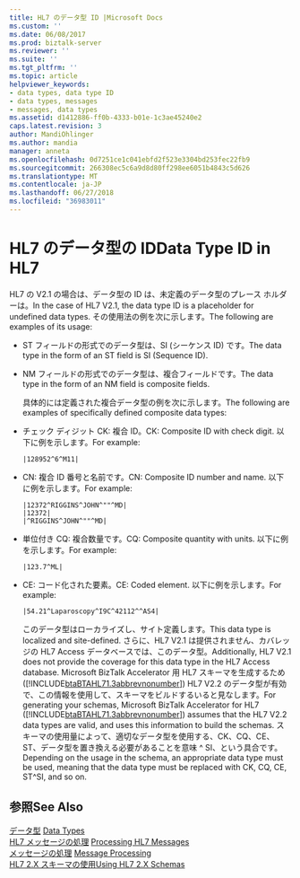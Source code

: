 ```yaml
---
title: HL7 のデータ型 ID |Microsoft Docs
ms.custom: ''
ms.date: 06/08/2017
ms.prod: biztalk-server
ms.reviewer: ''
ms.suite: ''
ms.tgt_pltfrm: ''
ms.topic: article
helpviewer_keywords:
- data types, data type ID
- data types, messages
- messages, data types
ms.assetid: d1412886-ff0b-4333-b01e-1c3ae45240e2
caps.latest.revision: 3
author: MandiOhlinger
ms.author: mandia
manager: anneta
ms.openlocfilehash: 0d7251ce1c041ebfd2f523e3304bd253fec22fb9
ms.sourcegitcommit: 266308ec5c6a9d8d80ff298ee6051b4843c5d626
ms.translationtype: MT
ms.contentlocale: ja-JP
ms.lasthandoff: 06/27/2018
ms.locfileid: "36983011"
---
```

# <a name="data-type-id-in-hl7"></a><span data-ttu-id="52f9b-102">HL7 のデータ型の ID</span><span class="sxs-lookup"><span data-stu-id="52f9b-102">Data Type ID in HL7</span></span>
<span data-ttu-id="52f9b-103">HL7 の V2.1 の場合は、データ型の ID は、未定義のデータ型のプレース ホルダーは。</span><span class="sxs-lookup"><span data-stu-id="52f9b-103">In the case of HL7 V2.1, the data type ID is a placeholder for undefined data types.</span></span> <span data-ttu-id="52f9b-104">その使用法の例を次に示します。</span><span class="sxs-lookup"><span data-stu-id="52f9b-104">The following are examples of its usage:</span></span>  
  
- <span data-ttu-id="52f9b-105">ST フィールドの形式でのデータ型は、SI (シーケンス ID) です。</span><span class="sxs-lookup"><span data-stu-id="52f9b-105">The data type in the form of an ST field is SI (Sequence ID).</span></span>  
  
- <span data-ttu-id="52f9b-106">NM フィールドの形式でのデータ型は、複合フィールドです。</span><span class="sxs-lookup"><span data-stu-id="52f9b-106">The data type in the form of an NM field is composite fields.</span></span>  
  
  <span data-ttu-id="52f9b-107">具体的には定義された複合データ型の例を次に示します。</span><span class="sxs-lookup"><span data-stu-id="52f9b-107">The following are examples of specifically defined composite data types:</span></span>  
  
- <span data-ttu-id="52f9b-108">チェック ディジット CK: 複合 ID。</span><span class="sxs-lookup"><span data-stu-id="52f9b-108">CK: Composite ID with check digit.</span></span> <span data-ttu-id="52f9b-109">以下に例を示します。</span><span class="sxs-lookup"><span data-stu-id="52f9b-109">For example:</span></span>  
  
  ```  
  |128952^6^M11|  
  ```  
  
- <span data-ttu-id="52f9b-110">CN: 複合 ID 番号と名前です。</span><span class="sxs-lookup"><span data-stu-id="52f9b-110">CN: Composite ID number and name.</span></span> <span data-ttu-id="52f9b-111">以下に例を示します。</span><span class="sxs-lookup"><span data-stu-id="52f9b-111">For example:</span></span>  
  
  ```  
  |12372^RIGGINS^JOHN^""^MD|  
  |12372|  
  |^RIGGINS^JOHN^""^MD|  
  ```  
  
- <span data-ttu-id="52f9b-112">単位付き CQ: 複合数量です。</span><span class="sxs-lookup"><span data-stu-id="52f9b-112">CQ: Composite quantity with units.</span></span> <span data-ttu-id="52f9b-113">以下に例を示します。</span><span class="sxs-lookup"><span data-stu-id="52f9b-113">For example:</span></span>  
  
  ```  
  |123.7^ML|  
  ```  
  
- <span data-ttu-id="52f9b-114">CE: コード化された要素。</span><span class="sxs-lookup"><span data-stu-id="52f9b-114">CE: Coded element.</span></span> <span data-ttu-id="52f9b-115">以下に例を示します。</span><span class="sxs-lookup"><span data-stu-id="52f9b-115">For example:</span></span>  
  
  ```  
  |54.21^Laparoscopy^I9C^42112^^AS4|  
  ```  
  
  <span data-ttu-id="52f9b-116">このデータ型はローカライズし、サイト定義します。</span><span class="sxs-lookup"><span data-stu-id="52f9b-116">This data type is localized and site-defined.</span></span> <span data-ttu-id="52f9b-117">さらに、HL7 V2.1 は提供されません、カバレッジの HL7 Access データベースでは、このデータ型。</span><span class="sxs-lookup"><span data-stu-id="52f9b-117">Additionally, HL7 V2.1 does not provide the coverage for this data type in the HL7 Access database.</span></span> <span data-ttu-id="52f9b-118">Microsoft BizTalk Accelerator 用 HL7 スキーマを生成するため ([!INCLUDE[btaBTAHL71.3abbrevnonumber](../../includes/btabtahl71-3abbrevnonumber-md.md)]) HL7 V2.2 のデータ型が有効で、この情報を使用して、スキーマをビルドするいると見なします。</span><span class="sxs-lookup"><span data-stu-id="52f9b-118">For generating your schemas, Microsoft BizTalk Accelerator for HL7 ([!INCLUDE[btaBTAHL71.3abbrevnonumber](../../includes/btabtahl71-3abbrevnonumber-md.md)]) assumes that the HL7 V2.2 data types are valid, and uses this information to build the schemas.</span></span> <span data-ttu-id="52f9b-119">スキーマの使用量によって、適切なデータ型を使用する、CK、CQ、CE、ST、データ型を置き換える必要があることを意味 ^ SI、という具合です。</span><span class="sxs-lookup"><span data-stu-id="52f9b-119">Depending on the usage in the schema, an appropriate data type must be used, meaning that the data type must be replaced with CK, CQ, CE, ST^SI, and so on.</span></span>  
  
## <a name="see-also"></a><span data-ttu-id="52f9b-120">参照</span><span class="sxs-lookup"><span data-stu-id="52f9b-120">See Also</span></span>  
 <span data-ttu-id="52f9b-121">[データ型](../../adapters-and-accelerators/accelerator-hl7/data-types.md) </span><span class="sxs-lookup"><span data-stu-id="52f9b-121">[Data Types](../../adapters-and-accelerators/accelerator-hl7/data-types.md) </span></span>  
 <span data-ttu-id="52f9b-122">[HL7 メッセージの処理](../../adapters-and-accelerators/accelerator-hl7/processing-hl7-messages.md) </span><span class="sxs-lookup"><span data-stu-id="52f9b-122">[Processing HL7 Messages](../../adapters-and-accelerators/accelerator-hl7/processing-hl7-messages.md) </span></span>  
 <span data-ttu-id="52f9b-123">[メッセージの処理](../../adapters-and-accelerators/accelerator-hl7/message-processing.md) </span><span class="sxs-lookup"><span data-stu-id="52f9b-123">[Message Processing](../../adapters-and-accelerators/accelerator-hl7/message-processing.md) </span></span>  
 [<span data-ttu-id="52f9b-124">HL7 2.X スキーマの使用</span><span class="sxs-lookup"><span data-stu-id="52f9b-124">Using HL7 2.X Schemas</span></span>](../../adapters-and-accelerators/accelerator-hl7/using-hl7-2-x-schemas.md)
